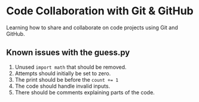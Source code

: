 # Code Collaboration with Git & GitHub

Learning how to share and collaborate on code projects using Git and GitHub.

## Known issues with the guess.py

1. Unused `import math` that should be removed.
2. Attempts should initially be set to zero.
3. The print should be before the `count += 1`
4. The code should handle invalid inputs.
5. There should be comments explaining parts of the code.
